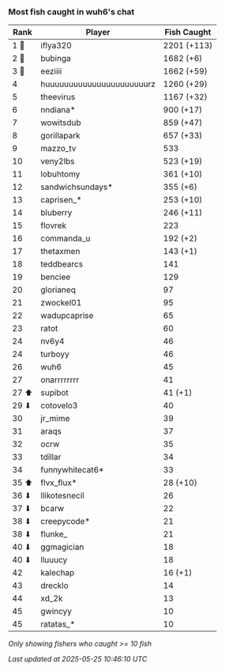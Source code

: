 ### Most fish caught in wuh6's chat
| Rank | Player | Fish Caught |
|------|--------|-----------|
| 1 🥇  | iflya320  | 2201 (+113) |
| 2 🥈  | bubinga  | 1682 (+6) |
| 3 🥉  | eeziiii  | 1662 (+59) |
| 4  | huuuuuuuuuuuuuuuuuuuuuurz  | 1260 (+29) |
| 5  | theevirus  | 1167 (+32) |
| 6  | nndiana*  | 900 (+17) |
| 7  | wowitsdub  | 859 (+47) |
| 8  | gorillapark  | 657 (+33) |
| 9  | mazzo_tv  | 533 |
| 10  | veny2lbs  | 523 (+19) |
| 11  | lobuhtomy  | 361 (+10) |
| 12  | sandwichsundays*  | 355 (+6) |
| 13  | caprisen_*  | 253 (+10) |
| 14  | bluberry  | 246 (+11) |
| 15  | flovrek  | 223 |
| 16  | commanda_u  | 192 (+2) |
| 17  | thetaxmen  | 143 (+1) |
| 18  | teddbearcs  | 141 |
| 19  | benciee  | 129 |
| 20  | glorianeq  | 97 |
| 21  | zwockel01  | 95 |
| 22  | wadupcaprise  | 65 |
| 23  | ratot  | 60 |
| 24  | nv6y4  | 46 |
| 24  | turboyy  | 46 |
| 26  | wuh6  | 45 |
| 27  | onarrrrrrrr  | 41 |
| 27 ⬆ | supibot  | 41 (+1) |
| 29 ⬇ | cotovelo3  | 40 |
| 30  | jr_mime  | 39 |
| 31  | araqs  | 37 |
| 32  | ocrw  | 35 |
| 33  | tdillar  | 34 |
| 34  | funnywhitecat6*  | 33 |
| 35 ⬆ | flvx_flux*  | 28 (+10) |
| 36 ⬇ | llikotesnecil  | 26 |
| 37 ⬇ | bcarw  | 22 |
| 38 ⬇ | creepycode*  | 21 |
| 38 ⬇ | flunke_  | 21 |
| 40 ⬇ | ggmagician  | 18 |
| 40 ⬇ | lluuucy  | 18 |
| 42  | kalechap  | 16 (+1) |
| 43  | drecklo  | 14 |
| 44  | xd_2k  | 13 |
| 45  | gwincyy  | 10 |
| 45  | ratatas_*  | 10 |

_Only showing fishers who caught >= 10 fish_

_Last updated at 2025-05-25 10:46:10 UTC_